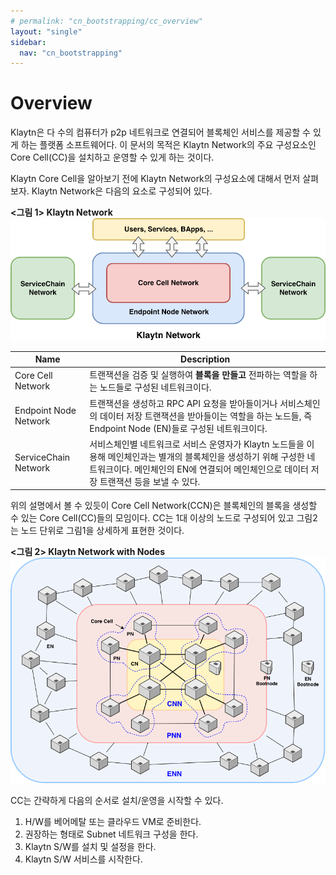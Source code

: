 ```yaml
---
# permalink: "cn_bootstrapping/cc_overview"
layout: "single"
sidebar:
  nav: "cn_bootstrapping"
---
```

# Overview

Klaytn은 다 수의 컴퓨터가 p2p 네트워크로 연결되어 블록체인 서비스를 제공할 수 있게 하는 플랫폼 소프트웨어다. 이 문서의 목적은 Klaytn Network의 주요 구성요소인 Core Cell(CC)을 설치하고 운영할 수 있게 하는 것이다.

Klaytn Core Cell을 알아보기 전에 Klaytn Network의 구성요소에 대해서 먼저 살펴보자.
Klaytn Network은 다음의 요소로 구성되어 있다.

**<그림 1> Klaytn Network**
![<그림 1> Klaytn Network](/resources/klaytn_network_overview.png)


| Name | Description |
| --- | --- |
| Core Cell Network | 트랜잭션을 검증 및 실행하여 **블록을 만들고** 전파하는 역할을 하는 노드들로 구성된 네트워크이다. |
| Endpoint Node Network | 트랜잭션을 생성하고 RPC API 요청을 받아들이거나 서비스체인의 데이터 저장 트랜잭션을 받아들이는 역할을 하는 노드들, 즉 Endpoint Node (EN)들로 구성된 네트워크이다. |
| ServiceChain Network | 서비스체인별 네트워크로 서비스 운영자가 Klaytn 노드들을 이용해 메인체인과는 별개의 블록체인을 생성하기 위해 구성한 네트워크이다. 메인체인의 EN에 연결되어 메인체인으로 데이터 저장 트랜잭션 등을 보낼 수 있다. |

위의 설명에서 볼 수 있듯이 Core Cell Network(CCN)은 블록체인의 블록을 생성할 수 있는 Core Cell(CC)들의 모임이다. CC는 1대 이상의 노드로 구성되어 있고 그림2는 노드 단위로 그림1을 상세하게 표현한 것이다.

**<그림 2> Klaytn Network with Nodes**   
![<그림 2> Detailed Klaytn Network](/resources/klaytn_network_node.png)


CC는 간략하게 다음의 순서로 설치/운영을 시작할 수 있다.

1. H/W를 베어메탈 또는 클라우드 VM로 준비한다.
2. 권장하는 형태로 Subnet 네트워크 구성을 한다.
3. Klaytn S/W를 설치 및 설정을 한다.
4. Klaytn S/W 서비스를 시작한다.
